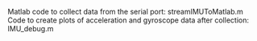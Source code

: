 Matlab code to collect data from the serial port: streamIMUToMatlab.m
Code to create plots of acceleration and gyroscope data after collection: IMU_debug.m